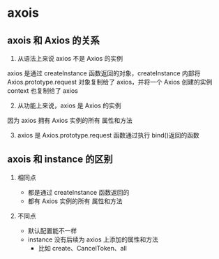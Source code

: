 # axois

## axois 和 Axios 的关系

1. 从语法上来说 axios 不是 Axios 的实例

axios 是通过 createInstance 函数返回的对象，createInstance 内部将 Axios.prototype.request 对象复制给了 axios，并将一个 Axios 创建的实例 context 也复制给了 axios

2. 从功能上来说，axios 是 Axios 的实例

因为 axios 拥有 Axios 实例的所有 属性和方法

3. axios 是 Axios.prototype.request 函数通过执行 bind()返回的函数

## axois 和 instance 的区别

1. 相同点

   - 都是通过 createInstance 函数返回的
   - 都有 Axios 实例的所有 属性和方法

2. 不同点
   - 默认配置能不一样
   - instance 没有后续为 axios 上添加的属性和方法
     - 比如 create、CancelToken、all
